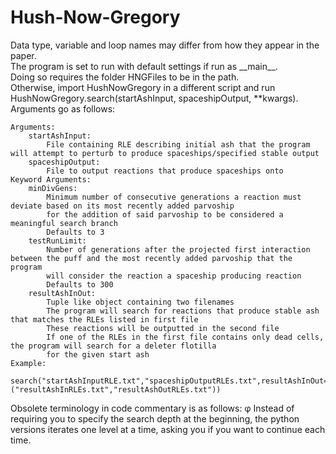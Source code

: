 # Hush-Now-Gregory
Data type, variable and loop names may differ from how they appear in the paper.  
The program is set to run with default settings if run as \_\_main\_\_.  
Doing so requires the folder HNGFiles to be in the path.  
Otherwise, import HushNowGregory in a different script and run HushNowGregory.search(startAshInput, spaceshipOutput, \*\*kwargs).  
Arguments go as follows:
```
Arguments:
    startAshInput:
        File containing RLE describing initial ash that the program will attempt to perturb to produce spaceships/specified stable output
    spaceshipOutput:
        File to output reactions that produce spaceships onto
Keyword Arguments:
    minDivGens:
        Minimum number of consecutive generations a reaction must deviate based on its most recently added parvoship
        for the addition of said parvoship to be considered a meaningful search branch
        Defaults to 3
    testRunLimit:
        Number of generations after the projected first interaction between the puff and the most recently added parvoship that the program
        will consider the reaction a spaceship producing reaction
        Defaults to 300
    resultAshInOut:
        Tuple like object containing two filenames
        The program will search for reactions that produce stable ash that matches the RLEs listed in first file
        These reactions will be outputted in the second file
        If one of the RLEs in the first file contains only dead cells, the program will search for a deleter flotilla
        for the given start ash
Example:
    search("startAshInputRLE.txt","spaceshipOutputRLEs.txt",resultAshInOut=("resultAshInRLEs.txt","resultAshOutRLEs.txt"))
```
Obsolete terminology in code commentary is as follows:
&phi;
  Instead of requiring you to specify the search depth at the beginning, the python versions iterates one level at a time, asking you if you want to continue each time.
